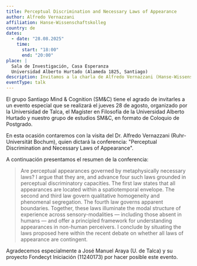 ```yaml
---
title: Perceptual Discrimination and Necessary Laws of Appearance
author: Alfredo Vernazzani
affiliation: Hanse-Wissenschaftskolleg
country: de
dates: 
  - date: "28.08.2025"
    time: 
      start: "18:00"
      end: "20:00"
place: |
  Sala de Investigación, Casa Esperanza  
  Universidad Alberto Hurtado (Alameda 1825, Santiago)
description: Invitamos a la charla de Alfredo Vernazzani (Hanse-Wissenschaftskolleg) en la Sala de Investigación, Casa Esperanza el 28.08.2025 - 18:00.
eventType: talk
---
```


El grupo Santiago Mind & Cognition (SM&C) tiene el agrado de invitarles a un evento especial que se realizará el jueves 28 de agosto, organizado por la Universidad de Talca, el Magíster en Filosofía de la Universidad Alberto Hurtado y nuestro grupo de estudios SM&C, en formato de Coloquio de Postgrado.

En esta ocasión contaremos con la visita del Dr. Alfredo Vernazzani (Ruhr-Universität Bochum), quien dictará la conferencia: "Perceptual Discrimination and Necessary Laws of Appearance".

A continuación presentamos el resumen de la conferencia:

> Are perceptual appearances governed by metaphysically necessary laws? I argue that they are, and advance four such laws grounded in perceptual discriminatory capacities. The first law states that all appearances are located within a spatiotemporal envelope. The second and third law govern qualitative homogeneity and phenomenal segregation. The fourth law governs apparent boundaries. Together, these laws illuminate the modal structure of experience across sensory-modalities — including those absent in humans — and offer a principled framework for understanding appearances in non-human perceivers. I conclude by situating the laws proposed here within the recent debate on whether all laws of appearance are contingent.

Agradecemos especialmente a José Manuel Araya (U. de Talca) y su proyecto Fondecyt Iniciación (11240173) por hacer posible este evento.
